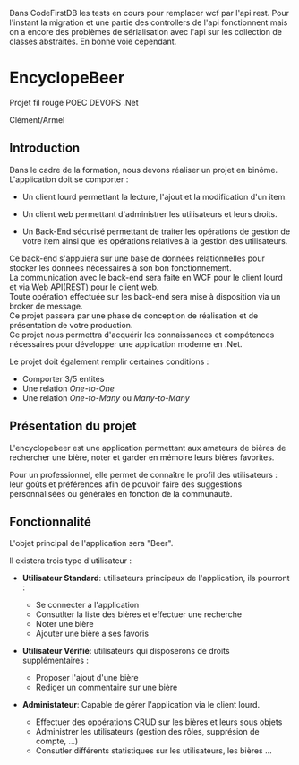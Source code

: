 Dans CodeFirstDB les tests en cours pour remplacer wcf par l'api rest. 
Pour l'instant la migration et une partie des controllers de l'api fonctionnent mais on a encore des problèmes de sérialisation avec l'api sur les collection de classes abstraites.
En bonne voie cependant.

# EncyclopeBeer

Projet fil rouge POEC DEVOPS .Net  

Clément/Armel  

## Introduction  

Dans le cadre de la formation, nous devons réaliser un projet en binôme.  
L'application doit se comporter :  

- Un client lourd permettant la lecture, l'ajout et la modification d'un item.  

- Un client web permettant d'administrer les utilisateurs et leurs droits.  

- Un Back-End sécurisé permettant de traiter les opérations de gestion de votre item ainsi que les opérations relatives à la gestion des utilisateurs.  

Ce back-end s'appuiera sur une base de données relationnelles pour stocker les données nécessaires à son bon fonctionnement.  
La communication avec le back-end sera faite en WCF pour le client lourd et via Web API(REST) pour le client web.  
Toute opération effectuée sur les back-end sera mise à disposition via un broker de message.  
Ce projet passera par une phase de conception de réalisation et de présentation de votre production.  
Ce projet nous permettra d'acquérir les connaissances et compétences nécessaires pour développer une application moderne en .Net.

Le projet doit également remplir certaines conditions :  

- Comporter 3/5 entités  
- Une relation *One-to-One*  
- Une relation *One-to-Many* ou *Many-to-Many*

## Présentation du projet  

L'encyclopebeer est une application permettant aux amateurs de bières de rechercher une bière, noter et garder en mémoire leurs bières favorites.
  
Pour un professionnel, elle permet de connaître le profil des utilisateurs : leur goûts et préférences afin de pouvoir faire des suggestions personnalisées ou générales en fonction de la communauté.

## Fonctionnalité  

L'objet principal de l'application sera "Beer".  

Il existera trois type d'utilisateur :  

- **Utilisateur Standard**: utilisateurs principaux de l'application, ils pourront :  

  - Se connecter a l'application
  - Consutlter la liste des bières et effectuer une recherche
  - Noter une bière  
  - Ajouter une bière a ses favoris  

- **Utilisateur Vérifié**: utilisateurs qui disposerons de droits supplémentaires :  
  
  - Proposer l'ajout d'une bière  
  - Rediger un commentaire sur une bière

- **Administateur**: Capable de gérer l'application via le client lourd.

  - Effectuer des oppérations CRUD sur les bières et leurs sous objets
  - Administrer les utilisateurs (gestion des rôles, supprésion de compte, ...)
  - Consutler différents statistiques sur les utilisateurs, les bières ...  


